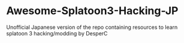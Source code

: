 # Awesome-Splatoon3-Hacking-JP
Unofficial Japanese version of the repo containing resources to learn splatoon 3 hacking/modding by DesperC
